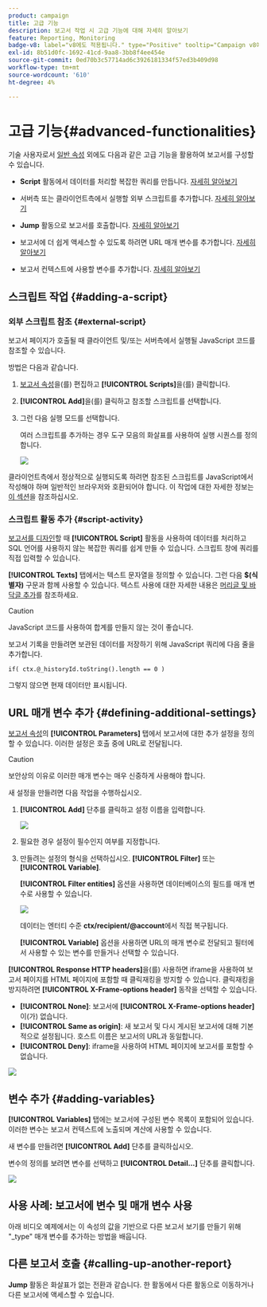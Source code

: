 ```yaml
---
product: campaign
title: 고급 기능
description: 보고서 작업 시 고급 기능에 대해 자세히 알아보기
feature: Reporting, Monitoring
badge-v8: label="v8에도 적용됩니다." type="Positive" tooltip="Campaign v8에도 적용됩니다."
exl-id: 8b51d0fc-1692-41cd-9aa8-3bb8f4ee454e
source-git-commit: 0ed70b3c57714ad6c3926181334f57ed3b409d98
workflow-type: tm+mt
source-wordcount: '610'
ht-degree: 4%

---
```


# 고급 기능{#advanced-functionalities}



기술 사용자로서 [일반 속성](../../reporting/using/properties-of-the-report.md) 외에도 다음과 같은 고급 기능을 활용하여 보고서를 구성할 수 있습니다.

* **Script** 활동에서 데이터를 처리할 복잡한 쿼리를 만듭니다. [자세히 알아보기](#script-activity)

* 서버측 또는 클라이언트측에서 실행할 외부 스크립트를 추가합니다. [자세히 알아보기](#external-script)

* **Jump** 활동으로 보고서를 호출합니다. [자세히 알아보기](#calling-up-another-report)

* 보고서에 더 쉽게 액세스할 수 있도록 하려면 URL 매개 변수를 추가합니다. [자세히 알아보기](#calling-up-another-report)

* 보고서 컨텍스트에 사용할 변수를 추가합니다. [자세히 알아보기](#adding-variables)

## 스크립트 작업 {#adding-a-script}

### 외부 스크립트 참조 {#external-script}

보고서 페이지가 호출될 때 클라이언트 및/또는 서버측에서 실행될 JavaScript 코드를 참조할 수 있습니다.

방법은 다음과 같습니다.

1. [보고서 속성](../../reporting/using/properties-of-the-report.md)을(를) 편집하고 **[!UICONTROL Scripts]**&#x200B;을(를) 클릭합니다.
1. **[!UICONTROL Add]**&#x200B;을(를) 클릭하고 참조할 스크립트를 선택합니다.
1. 그런 다음 실행 모드를 선택합니다.

   여러 스크립트를 추가하는 경우 도구 모음의 화살표를 사용하여 실행 시퀀스를 정의합니다.

   ![](assets/reporting_custom_js.png)

클라이언트측에서 정상적으로 실행되도록 하려면 참조된 스크립트를 JavaScript에서 작성해야 하며 일반적인 브라우저와 호환되어야 합니다. 이 작업에 대한 자세한 정보는 [이 섹션](../../web/using/web-forms-answers.md)을 참조하십시오.

### 스크립트 활동 추가 {#script-activity}

[보고서를 디자인](../../reporting/using/creating-a-new-report.md#modelizing-the-chart)할 때 **[!UICONTROL Script]** 활동을 사용하여 데이터를 처리하고 SQL 언어를 사용하지 않는 복잡한 쿼리를 쉽게 만들 수 있습니다. 스크립트 창에 쿼리를 직접 입력할 수 있습니다.

**[!UICONTROL Texts]** 탭에서는 텍스트 문자열을 정의할 수 있습니다. 그런 다음 **$(식별자)** 구문과 함께 사용할 수 있습니다. 텍스트 사용에 대한 자세한 내용은 [머리글 및 바닥글 추가](../../reporting/using/element-layout.md#adding-a-header-and-a-footer)를 참조하세요.

>[!CAUTION]
>
>JavaScript 코드를 사용하여 합계를 만들지 않는 것이 좋습니다.

보고서 기록을 만들려면 보관된 데이터를 저장하기 위해 JavaScript 쿼리에 다음 줄을 추가합니다.

```
if( ctx.@_historyId.toString().length == 0 )
```

그렇지 않으면 현재 데이터만 표시됩니다.

## URL 매개 변수 추가 {#defining-additional-settings}

[보고서 속성](../../reporting/using/properties-of-the-report.md)의 **[!UICONTROL Parameters]** 탭에서 보고서에 대한 추가 설정을 정의할 수 있습니다. 이러한 설정은 호출 중에 URL로 전달됩니다.

>[!CAUTION]
>
>보안상의 이유로 이러한 매개 변수는 매우 신중하게 사용해야 합니다.

새 설정을 만들려면 다음 작업을 수행하십시오.

1. **[!UICONTROL Add]** 단추를 클릭하고 설정 이름을 입력합니다.

   ![](assets/s_ncs_advuser_report_properties_09a.png)

1. 필요한 경우 설정이 필수인지 여부를 지정합니다.

1. 만들려는 설정의 형식을 선택하십시오. **[!UICONTROL Filter]** 또는 **[!UICONTROL Variable]**.

   **[!UICONTROL Filter entities]** 옵션을 사용하면 데이터베이스의 필드를 매개 변수로 사용할 수 있습니다.

   ![](assets/s_ncs_advuser_report_properties_09b.png)

   데이터는 엔터티 수준 **ctx/recipient/@account**&#x200B;에서 직접 복구됩니다.

   **[!UICONTROL Variable]** 옵션을 사용하면 URL의 매개 변수로 전달되고 필터에서 사용할 수 있는 변수를 만들거나 선택할 수 있습니다.

**[!UICONTROL Response HTTP headers]**&#x200B;을(를) 사용하면 iframe을 사용하여 보고서 페이지를 HTML 페이지에 포함할 때 클릭재킹을 방지할 수 있습니다. 클릭재킹을 방지하려면 **[!UICONTROL X-Frame-options header]** 동작을 선택할 수 있습니다.

* **[!UICONTROL None]**: 보고서에 **[!UICONTROL X-Frame-options header]**&#x200B;이(가) 없습니다.
* **[!UICONTROL Same as origin]**: 새 보고서 및 다시 게시된 보고서에 대해 기본적으로 설정됩니다. 호스트 이름은 보고서의 URL과 동일합니다.
* **[!UICONTROL Deny]**: iframe을 사용하여 HTML 페이지에 보고서를 포함할 수 없습니다.

![](assets/s_ncs_advuser_report_properties_09c.png)

## 변수 추가 {#adding-variables}

**[!UICONTROL Variables]** 탭에는 보고서에 구성된 변수 목록이 포함되어 있습니다. 이러한 변수는 보고서 컨텍스트에 노출되며 계산에 사용할 수 있습니다.

새 변수를 만들려면 **[!UICONTROL Add]** 단추를 클릭하십시오.

변수의 정의를 보려면 변수를 선택하고 **[!UICONTROL Detail...]** 단추를 클릭합니다.

![](assets/s_ncs_advuser_report_properties_10.png)

## 사용 사례: 보고서에 변수 및 매개 변수 사용

아래 비디오 예제에서는 이 속성의 값을 기반으로 다른 보고서 보기를 만들기 위해 &quot;_type&quot; 매개 변수를 추가하는 방법을 배웁니다.

<!--
![](assets/do-not-localize/how-to-video.png) [Discover this feature in video](https://helpx.adobe.com/campaign/classic/how-to/add-url-parameter-in-acv6.html?playlist=/ccx/v1/collection/product/campaign/classic/segment/business-practitioners/explevel/intermediate/applaunch/how-to-4/collection.ccx.js&ref=helpx.adobe.com)-->


## 다른 보고서 호출 {#calling-up-another-report}

**Jump** 활동은 화살표가 없는 전환과 같습니다. 한 활동에서 다른 활동으로 이동하거나 다른 보고서에 액세스할 수 있습니다.
